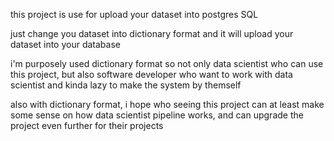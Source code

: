 this project is use for upload your dataset into postgres SQL

just change you dataset into dictionary format and it will upload your dataset into your database

i'm purposely used dictionary format so not only data scientist who can use this project, but also 
software developer who want to work with data scientist and kinda lazy to make the system by themself

also with dictionary format, i hope who seeing this project can at least make some sense on how data
scientist pipeline works, and can upgrade the project even further for their projects
